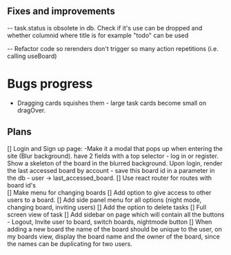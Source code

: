 ## Fixes and improvements

-- task.status is obsolete in db. Check if it's use can be dropped and whether columnid where title is for example "todo" can be used

-- Refactor code so rerenders don't trigger so many action repetitions (i.e. calling useBoard)


# Bugs progress 

- Dragging cards squishes them - large task cards become small on dragOver. 

## Plans

[] Login and Sign up page:
    -Make it a modal that pops up when entering the site (Blur background). have 2 fields with a top selector - log in or register. Show a skeleton of the board in the blurred background. Upon login, render the last accessed board by account - save this board id in a parameter in the db - user -> last_accessed_board. 
[] Use react router for routes with board id's     
[] Make menu for changing boards 
[] Add option to give access to other users to a board.
[] Add side panel menu for all options (night mode, changing board, inviting users)
[] Add the option to delete tasks
[] Full screen view of task
[] Add sidebar on page which will contain all the buttons - Logout, Invite user to board, switch boards, nightmode button 
[] When adding a new board the name of the board should be unique to the user, on my boards view, display the board name and the owner of the board, since the names can be duplicating for two users. 

